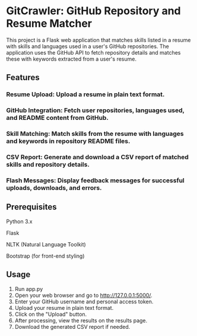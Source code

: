 # GitCrawler: GitHub Repository and Resume Matcher
This project is a Flask web application that matches skills listed in a resume with skills and languages used in a user's GitHub repositories. The application uses the GitHub API to fetch repository details and matches these with keywords extracted from a user's resume.

## Features
### Resume Upload: Upload a resume in plain text format.
### GitHub Integration: Fetch user repositories, languages used, and README content from GitHub.
### Skill Matching: Match skills from the resume with languages and keywords in repository README files.
### CSV Report: Generate and download a CSV report of matched skills and repository details.
### Flash Messages: Display feedback messages for successful uploads, downloads, and errors.

## Prerequisites
Python 3.x

Flask

NLTK (Natural Language Toolkit)

Bootstrap (for front-end styling)

## Usage
1. Run app.py
2. Open your web browser and go to http://127.0.0.1:5000/.
3. Enter your GitHub username and personal access token.
4. Upload your resume in plain text format.
5. Click on the "Upload" button.
6. After processing, view the results on the results page.
7. Download the generated CSV report if needed.
